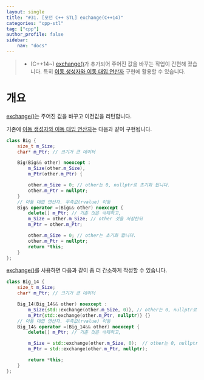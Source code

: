 ```yaml
---
layout: single
title: "#31. [모던 C++ STL] exchange(C++14)"
categories: "cpp-stl"
tag: ["cpp"]
author_profile: false
sidebar: 
    nav: "docs"
---
```


> * (C++14~) [exchange()](https://tango1202.github.io/cpp-stl/modern-cpp-stl-exchange/)가 추가되어 주어진 값을 바꾸는 작업이 간편해 졌습니다. 특히 [이동 생성자와 이동 대입 연산자](https://tango1202.github.io/cpp/modern-cpp-rvalue-value-category-move/#%EC%9D%B4%EB%8F%99-%EC%97%B0%EC%82%B0%EC%9D%B4%EB%8F%99-%EC%83%9D%EC%84%B1-%EC%9D%B4%EB%8F%99-%EB%8C%80%EC%9E%85--%EC%9A%B0%EC%B8%A1%EA%B0%92-%EC%B0%B8%EC%A1%B0-%EC%9D%B4%EB%8F%99-%EC%83%9D%EC%84%B1%EC%9E%90-%EC%9D%B4%EB%8F%99-%EB%8C%80%EC%9E%85-%EC%97%B0%EC%82%B0%EC%9E%90) 구현에 활용할 수 있습니다.

# 개요

[exchange()](https://tango1202.github.io/cpp-stl/modern-cpp-stl-exchange/)는 주어진 값을 바꾸고 이전값을 리턴합니다.

기존에 [이동 생성자와 이동 대입 연산자](https://tango1202.github.io/cpp/modern-cpp-rvalue-value-category-move/#%EC%9D%B4%EB%8F%99-%EC%97%B0%EC%82%B0%EC%9D%B4%EB%8F%99-%EC%83%9D%EC%84%B1-%EC%9D%B4%EB%8F%99-%EB%8C%80%EC%9E%85--%EC%9A%B0%EC%B8%A1%EA%B0%92-%EC%B0%B8%EC%A1%B0-%EC%9D%B4%EB%8F%99-%EC%83%9D%EC%84%B1%EC%9E%90-%EC%9D%B4%EB%8F%99-%EB%8C%80%EC%9E%85-%EC%97%B0%EC%82%B0%EC%9E%90)는 다음과 같이 구현됩니다.

```cpp
class Big {
    size_t m_Size;
    char* m_Ptr; // 크기가 큰 데이터

    Big(Big&& other) noexcept : 
        m_Size(other.m_Size),
        m_Ptr(other.m_Ptr) {

        other.m_Size = 0; // other는 0, nullptr로 초기화 됩니다.
        other.m_Ptr = nullptr;
    } 
    // 이동 대입 연산자. 우측값(rvalue) 이동
    Big& operator =(Big&& other) noexcept {
        delete[] m_Ptr; // 기존 것은 삭제하고,
        m_Size = other.m_Size; // other 것을 저장한뒤
        m_Ptr = other.m_Ptr;

        other.m_Size = 0; // other는 초기화 합니다.
        other.m_Ptr = nullptr;
        return *this;
    }   
};
```

[exchange()](https://tango1202.github.io/cpp-stl/modern-cpp-stl-exchange/)를 사용하면 다음과 같이 좀 더 간소하게 작성할 수 있습니다.

```cpp
class Big_14 {
    size_t m_Size;
    char* m_Ptr; // 크기가 큰 데이터

    Big_14(Big_14&& other) noexcept : 
        m_Size{std::exchange(other.m_Size, 0)}, // other는 0, nullptr로 초기화 됩니다.
        m_Ptr{std::exchange(other.m_Ptr, nullptr)} {} 
    // 이동 대입 연산자. 우측값(rvalue) 이동
    Big_14& operator =(Big_14&& other) noexcept {
        delete[] m_Ptr; // 기존 것은 삭제하고,

        m_Size = std::exchange(other.m_Size, 0);  // other는 0, nullptr로 초기화 됩니다.
        m_Ptr = std::exchange(other.m_Ptr, nullptr);

        return *this;
    }   
};
```

